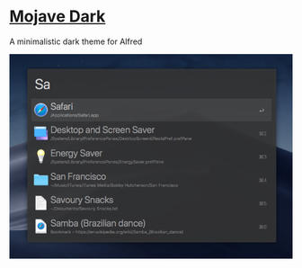 # [Mojave Dark](https://github.com/cdonohue/alfred-mojave-dark-theme/blob/master/MojaveDark.alfredappearance)
A minimalistic dark theme for Alfred

![screenshot](screenshot.png)
